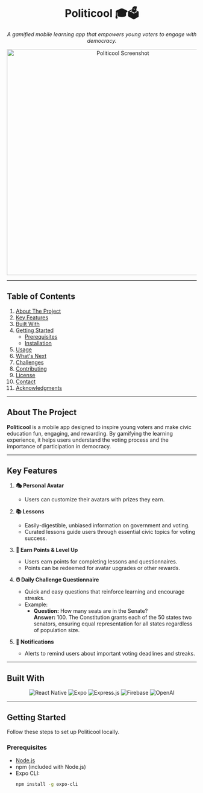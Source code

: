 <div align="center">
  <h1>Politicool 🎓🗳️</h1>
  <p>
    <i>A gamified mobile learning app that empowers young voters to engage with democracy.</i>
  </p>
</div>


<div align="center">
  <img src="images/mockup.png" alt="Politicool Screenshot" width="600">
</div>

---

## **Table of Contents**

1. [About The Project](#about-the-project)  
2. [Key Features](#key-features)  
3. [Built With](#built-with)  
4. [Getting Started](#getting-started)  
   - [Prerequisites](#prerequisites)  
   - [Installation](#installation)  
5. [Usage](#usage)  
6. [What's Next](#whats-next)  
7. [Challenges](#challenges)  
8. [Contributing](#contributing)  
9. [License](#license)  
10. [Contact](#contact)  
11. [Acknowledgments](#acknowledgments)  

---

## **About The Project**

**Politicool** is a mobile app designed to inspire young voters and make civic education fun, engaging, and rewarding. By gamifying the learning experience, it helps users understand the voting process and the importance of participation in democracy.

---

## **Key Features**

1. **🎭 Personal Avatar**  
   - Users can customize their avatars with prizes they earn.  

2. **📚 Lessons**  
   - Easily-digestible, unbiased information on government and voting.  
   - Curated lessons guide users through essential civic topics for voting success.  

3. **🏅 Earn Points & Level Up**  
   - Users earn points for completing lessons and questionnaires.  
   - Points can be redeemed for avatar upgrades or other rewards.  

4. **⏰ Daily Challenge Questionnaire**  
   - Quick and easy questions that reinforce learning and encourage streaks.  
   - Example:
     - **Question:** How many seats are in the Senate?  
       **Answer:** 100. The Constitution grants each of the 50 states two senators, ensuring equal representation for all states regardless of population size.  

5. **🔔 Notifications**  
   - Alerts to remind users about important voting deadlines and streaks.

---

## **Built With**

<div align="center">
  <img src="https://img.shields.io/badge/React_Native-20232A?style=for-the-badge&logo=react&logoColor=61DAFB" alt="React Native">
  <img src="https://img.shields.io/badge/Expo-1B1F23?style=for-the-badge&logo=expo&logoColor=white" alt="Expo">
  <img src="https://img.shields.io/badge/Express.js-000000?style=for-the-badge&logo=express&logoColor=white" alt="Express.js">
  <img src="https://img.shields.io/badge/Firebase-FFCA28?style=for-the-badge&logo=firebase&logoColor=white" alt="Firebase">
  <img src="https://img.shields.io/badge/OpenAI-412991?style=for-the-badge&logo=openai&logoColor=white" alt="OpenAI">
</div>

---

## **Getting Started**

Follow these steps to set up Politicool locally.

### **Prerequisites**

- [Node.js](https://nodejs.org/)  
- npm (included with Node.js)  
- Expo CLI:  
  ```bash
  npm install -g expo-cli

